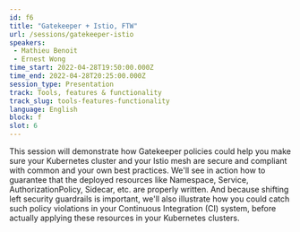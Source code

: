 ```yaml
---
id: f6
title: "Gatekeeper + Istio, FTW"
url: /sessions/gatekeeper-istio
speakers:
 - Mathieu Benoit
 - Ernest Wong
time_start: 2022-04-28T19:50:00.000Z
time_end: 2022-04-28T20:25:00.000Z
session_type: Presentation
track: Tools, features & functionality
track_slug: tools-features-functionality
language: English
block: f
slot: 6
---
```


This session will demonstrate how Gatekeeper policies could help you make sure your Kubernetes cluster and your Istio mesh are secure and compliant with common and your own best practices. We'll see in action how to guarantee that the deployed resources like Namespace, Service, AuthorizationPolicy, Sidecar, etc. are properly written. And because shifting left security guardrails is important, we'll also illustrate how you could catch such policy violations in your Continuous Integration (CI) system, before actually applying these resources in your Kubernetes clusters.